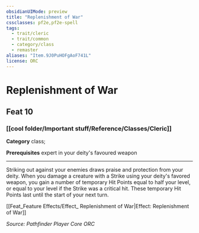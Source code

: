 ```yaml
---
obsidianUIMode: preview
title: "Replenishment of War"
cssclasses: pf2e,pf2e-spell
tags:
  - trait/cleric
  - trait/common
  - category/class
  - remaster
aliases: "Item.9J0PuHOFgAoF741L"
license: ORC
---
```

# Replenishment of War
## Feat 10
### [[cool folder/Important stuff/Reference/Classes/Cleric]]

**Category** class; 



**Prerequisites** expert in your deity's favoured weapon
* * *
Striking out against your enemies draws praise and protection from your deity. When you damage a creature with a Strike using your deity's favored weapon, you gain a number of temporary Hit Points equal to half your level, or equal to your level if the Strike was a critical hit. These temporary Hit Points last until the start of your next turn.

[[Feat_Feature Effects/Effect_ Replenishment of War|Effect: Replenishment of War]]

*Source: Pathfinder Player Core*
*ORC*